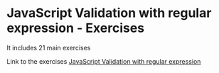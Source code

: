 # JavaScript Validation with regular expression - Exercises
It includes 21 main exercises

Link to the exercises 
[JavaScript Validation with regular expression](https://www.w3resource.com/javascript-exercises/javascript-regexp-exercises.php)
